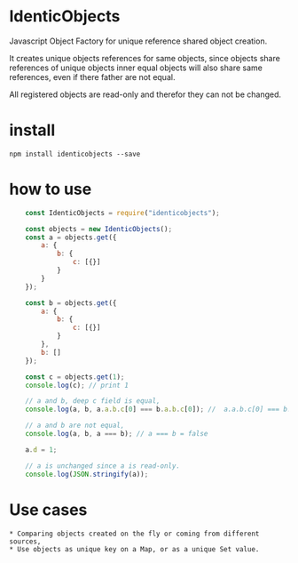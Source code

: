 # IdenticObjects
    
Javascript Object Factory for unique reference shared object creation.

It creates unique objects references for same objects, since objects
share references of unique objects inner equal objects will also share 
same references, even if there father are not equal.

All registered objects are read-only and therefor they can not be changed.

# install

`npm install identicobjects --save`

# how to use

```javascript
    const IdenticObjects = require("identicobjects");

    const objects = new IdenticObjects();
    const a = objects.get({
        a: {
            b: {
                c: [{}]
            }
        }
    });

    const b = objects.get({
        a: {
            b: {
                c: [{}]
            }
        },
        b: []
    });

    const c = objects.get(1);
    console.log(c); // print 1

    // a and b, deep c field is equal,
    console.log(a, b, a.a.b.c[0] === b.a.b.c[0]); //  a.a.b.c[0] === b.a.b.c[0] = true

    // a and b are not equal,
    console.log(a, b, a === b); // a === b = false

    a.d = 1;

    // a is unchanged since a is read-only.
    console.log(JSON.stringify(a));
```

# Use cases

    * Comparing objects created on the fly or coming from different sources,
    * Use objects as unique key on a Map, or as a unique Set value.

